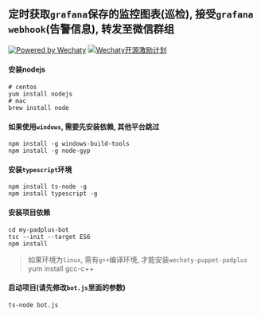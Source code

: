 ## 定时获取`grafana`保存的监控图表(巡检), 接受`grafana webhook`(告警信息), 转发至微信群组

[![Powered by Wechaty](https://img.shields.io/badge/Powered%20By-Wechaty-green.svg)](https://github.com/chatie/wechaty)
[![Wechaty开源激励计划](https://img.shields.io/badge/Wechaty-开源激励计划-green.svg)](https://github.com/juzibot/Welcome/wiki/Everything-about-Wechaty)


#### 安装nodejs

    # centos
    yum install nodejs
    # mac
    brew install node

#### 如果使用`windows`, 需要先安装依赖, 其他平台跳过

    npm install -g windows-build-tools
    npm install -g node-gyp

#### 安装`typescript`环境

    npm install ts-node -g
    npm install typescript -g

#### 安装项目依赖

    cd my-padplus-bot
    tsc --init --target ES6
    npm install

> 如果环境为`linux`, 需有`g++`编译环境, 才能安装`wechaty-puppet-padplus`
> yum install gcc-c++

#### 启动项目(请先修改`bot.js`里面的参数)

    ts-node bot.js


